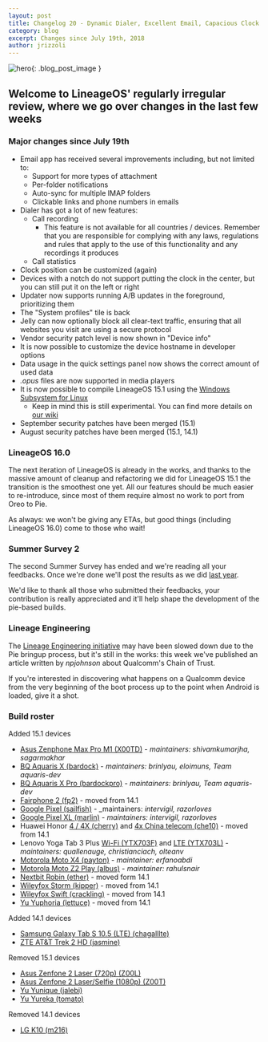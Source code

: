 ```yaml
---
layout: post
title: Changelog 20 - Dynamic Dialer, Excellent Email, Capacious Clock
category: blog
excerpt: Changes since July 19th, 2018
author: jrizzoli
---
```


![hero]({{site.baseurl}}/images/2018-09-17/hero.svg){: .blog_post_image }

## Welcome to LineageOS' regularly irregular review, where we go over changes in the last few weeks

### Major changes since July 19th

* Email app has received several improvements including, but not limited to:
  * Support for more types of attachment
  * Per-folder notifications
  * Auto-sync for multiple IMAP folders
  * Clickable links and phone numbers in emails
* Dialer has got a lot of new features:
  * Call recording
    * This feature is not available for all countries / devices. Remember that you are responsible for complying with any laws, regulations and rules that apply to the use of this functionality and any recordings it produces
  * Call statistics
* Clock position can be customized (again)
* Devices with a notch do not support putting the clock in the center, but you can still put it on the left or right
* Updater now supports running A/B updates in the foreground, prioritizing them
* The "System profiles" tile is back
* Jelly can now optionally block all clear-text traffic, ensuring that all websites you visit are using a secure protocol
* Vendor security patch level is now shown in "Device info"
* It is now possible to customize the device hostname in developer options
* Data usage in the quick settings panel now shows the correct amount of used data
* _.opus_ files are now supported in media players
* It is now possible to compile LineageOS 15.1 using the [Windows Subsystem for Linux](https://docs.microsoft.com/en-us/windows/wsl/about)
  * Keep in mind this is still experimental. You can find more details on [our wiki](https://wiki.lineageos.org)
* September security patches have been merged (15.1)
* August security patches have been merged (15.1, 14.1)

### LineageOS 16.0

The next iteration of LineageOS is already in the works, and thanks to the massive amount of cleanup and refactoring we did for LineageOS 15.1 the transition is the smoothest one yet.
All our features should be much easier to re-introduce, since most of them require almost no work to port from Oreo to Pie.

As always: we won't be giving any ETAs, but good things (including LineageOS 16.0) come to those who wait!

### Summer Survey 2

The second Summer Survey has ended and we're reading all your feedbacks. Once we're done we'll post the results as we did [last year]({{site.baseurl}}Summer-Survey-Results/).

We'd like to thank all those who submitted their feedbacks, your contribution is really appreciated and it'll help shape the development of the pie-based builds.

### Lineage Engineering

The [Lineage Engineering initiative]({{site.baseurl}}/engineering/) may have been slowed down due to the Pie bringup process,
but it's still in the works: this week we've published an article written by _npjohnson_ about Qualcomm's Chain of Trust.

If you're interested in discovering what happens on a Qualcomm device from the very beginning of the boot process up to the point when Android is loaded, give it a shot.

### Build roster

Added 15.1 devices

* [Asus Zenphone Max Pro M1 (X00TD)](https://wiki.lineageos.org/devices/X00TD) - _maintainers: shivamkumarjha, sagarmakhar_
* [BQ Aquaris X (bardock)](https://wiki.lineageos.org/devices/bardock) - _maintainers: brinlyau, eloimuns, Team aquaris-dev_
* [BQ Aquaris X Pro (bardockpro)](https://wiki.lineageos.org/devices/bardockpro) - _maintainers: brinlyau, Team aquaris-dev_
* [Fairphone 2 (fp2)](https://wiki.lineageos.org/devices/fp2) - moved from 14.1
* [Google Pixel (sailfish)](https://wiki.lineageos.org/devices/sailfish) - _maintainers: _intervigil, razorloves_
* [Google Pixel XL (marlin)](https://wiki.lineageos.org/devices/marlin) - _maintainers: intervigil, razorloves_
* Huawei Honor [4 / 4X (cherry)](https://wiki.lineageos.org/devices/cherry) and [4x China telecom (che10)](https://wiki.lineageos.org/devices/che10) - moved from 14.1
* Lenovo Yoga Tab 3 Plus [Wi-Fi (YTX703F)](https://wiki.lineageos.org/devices/YTX703F) and [LTE (YTX703L)](https://wiki.lineageos.org/devices/YTX703L) - _maintainers: quallenauge, christianciach, olteanv_
* [Motorola Moto X4 (payton)](https://wiki.lineageos.org/devices/payton) - _maintainer: erfanoabdi_
* [Motorola Moto Z2 Play (albus)](https://wiki.lineageos.org/devices/albus) - _maintainer: rahulsnair_
* [Nextbit Robin (ether)](https://wiki.lineageos.org/devices/ether) - moved form 14.1
* [Wileyfox Storm (kipper)](https://wiki.lineageos.org/devices/kipper) - moved from 14.1
* [Wileyfox Swift (crackling)](https://wiki.lineageos.org/devices/crackling) - moved from 14.1
* [Yu Yuphoria (lettuce)](https://wiki.lineageos.org/devices/lettuce) - moved from 14.1

Added 14.1 devices

* [Samsung Galaxy Tab S 10.5 (LTE) (chagalllte)](https://wiki.lineageos.org/devices/chagalllte)
* [ZTE AT&T Trek 2 HD (jasmine)](https://wiki.lineageos.org/devices/jasmine)

Removed 15.1 devices

* [Asus Zenfone 2 Laser (720p) (Z00L)](https://wiki.lineageos.org/devices/Z00L)
* [Asus Zenfone 2 Laser/Selfie (1080p) (Z00T)](https://wiki.lineageos.org/devices/Z00T)
* [Yu Yunique (jalebi)](https://wiki.lineageos.org/devices/jalebi)
* [Yu Yureka (tomato)](https://wiki.lineageos.org/devices/tomato)

Removed 14.1 devices

* [LG K10 (m216)](https://wiki.lineageos.org/devices/m216)
